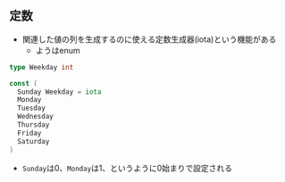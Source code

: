 
## 定数

* 関連した値の列を生成するのに使える定数生成器(iota)という機能がある
  * ようはenum

```Go
type Weekday int

const (
  Sunday Weekday = iota
  Monday
  Tuesday
  Wednesday
  Thursday
  Friday
  Saturday
)
```
* `Sunday`は0、`Monday`は1、というように0始まりで設定される
